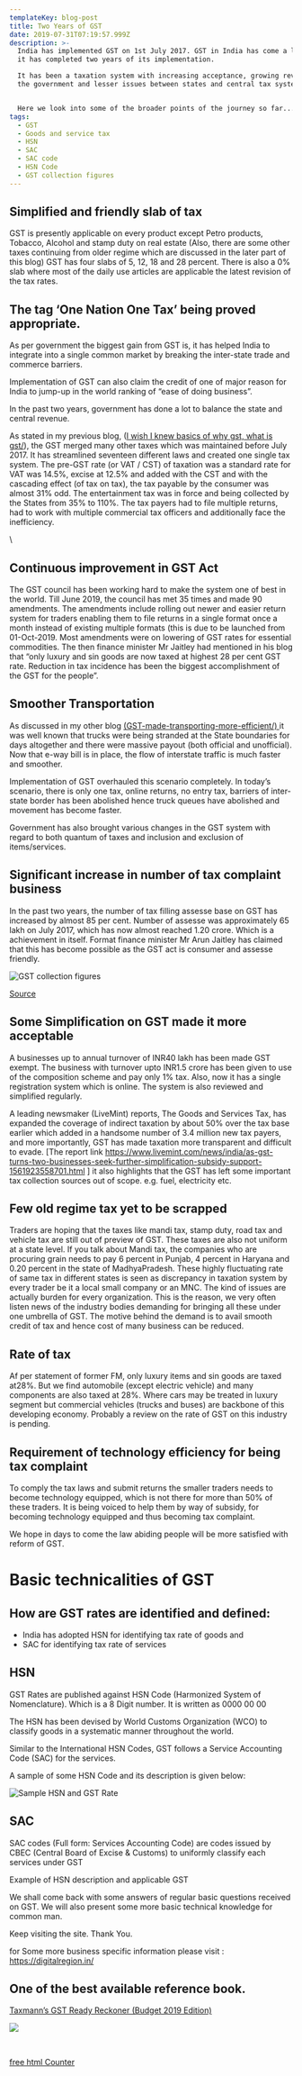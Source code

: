 ```yaml
---
templateKey: blog-post
title: Two Years of GST
date: 2019-07-31T07:19:57.999Z
description: >-
  India has implemented GST on 1st July 2017. GST in India has come a long way,
  it has completed two years of its implementation. 

  It has been a taxation system with increasing acceptance, growing revenue for
  the government and lesser issues between states and central tax system. 


  Here we look into some of the broader points of the journey so far....
tags:
  - GST
  - Goods and service tax
  - HSN
  - SAC
  - SAC code
  - HSN Code
  - GST collection figures
---
```

## Simplified and friendly slab of tax

GST is presently applicable on every product except Petro products, Tobacco, Alcohol and stamp duty on real estate (Also, there are some other taxes continuing from older regime which are discussed in the later part of this blog) GST has four slabs of 5, 12, 18 and 28 percent. There is also a 0% slab where most of the daily use articles are applicable the latest revision of the tax rates.

## The tag ‘One Nation One Tax’ being proved appropriate.

As per government the biggest gain from GST is, it has helped India to integrate into a single common market by breaking the inter-state trade and commerce barriers.

Implementation of GST can also claim the credit of one of major reason for India to jump-up in the world ranking of “ease of doing business”. 

In the past two years, government has done a lot to balance the state and central revenue.

As stated in my previous blog, ([I wish I knew basics of why gst, what is gst/](https://www.mrinalsur.in/blog/2019-01-02-i-wish-i-knew-basics-of-why-gst-what-gst/)), the GST merged many other taxes which was maintained before July 2017. It has streamlined seventeen different laws and created one single tax system. The pre-GST rate (or VAT / CST) of taxation was a standard rate for VAT was 14.5%, excise at 12.5% and added with the CST and with the cascading effect (of tax on tax), the tax payable by the consumer was almost 31% odd. The entertainment tax was in force and being collected by the States from 35% to 110%. The tax payers had to file multiple returns, had to work with multiple commercial tax officers and additionally face the inefficiency.

<script type="text/javascript" language="javascript">

\    var aax_size='160x600';

\    var aax_pubname = 'mrinalsur-21';

\    var aax_src='302';

\    </script>

\    <script type="text/javascript" language="javascript" src="http://c.amazon-adsystem.com/aax2/assoc.js"></script> 

## Continuous improvement in GST Act

The GST council has been working hard to make the system one of best in the world. Till June 2019, the council has met 35 times and made 90 amendments.  The amendments include rolling out newer and easier return system for traders enabling them to file returns in a single format once a month instead of existing multiple formats (this is due to be launched from 01-Oct-2019. Most amendments were on lowering of GST rates for essential commodities. The then finance minister Mr Jaitley had mentioned in his blog that “only luxury and sin goods are now taxed at highest 28 per cent GST rate. Reduction in tax incidence has been the biggest accomplishment of the GST for the people”.  

## Smoother Transportation

As discussed in my other blog [(GST-made-transporting-more-efficient/) ](https://www.mrinalsur.in/blog/2019-01-18-gst-made-transporting-more-efficient/)it was well known that trucks were being stranded at the State boundaries for days altogether and there were massive payout (both official and unofficial). Now that e-way bill is in place, the flow of interstate traffic is much faster and smoother.

Implementation of GST overhauled this scenario completely. In today’s scenario, there is only one tax, online returns, no entry tax, barriers of inter-state border has been abolished hence truck queues have abolished and movement has become faster.

Government has also brought various changes in the GST system with regard to both quantum of taxes and inclusion and exclusion of items/services.

## Significant increase in number of tax complaint business

In the past two years, the number of tax filling assesse base on GST has increased by almost 85 per cent. Number of assesse was approximately 65 lakh on July 2017, which has now almost reached 1.20 crore. Which is a achievement in itself. Format finance minister Mr Arun Jaitley has claimed that this has become possible as the GST act is consumer and assesse friendly.

![GST collection figures](/img/collection.jpg "Monthly GST collection from inception till Jul 2019")

[Source](http://gst.indiatyping.com/gst-collection-monthly)

## Some Simplification on GST made it more acceptable

A businesses up to annual turnover of INR40 lakh has been made GST exempt. The business with turnover upto INR1.5 crore has been given to use of the composition scheme and pay only 1% tax. Also, now it has a single registration system which is online. The system is also reviewed and simplified regularly.

A leading newsmaker (LiveMint) reports, The Goods and Services Tax, has expanded the coverage of indirect taxation by about 50% over the tax base earlier which added in a handsome number of 3.4 million new tax payers, and more importantly, GST has made taxation more transparent and difficult to evade.  \[The report link https://www.livemint.com/news/india/as-gst-turns-two-businesses-seek-further-simplification-subsidy-support-1561923558701.html ] it also highlights that the GST has left some important tax collection sources out of scope. e.g. fuel, electricity etc.

## Few old regime tax yet to be scrapped

Traders are hoping that the taxes like mandi tax, stamp duty, road tax and vehicle tax are still out of preview of GST. These taxes are also not uniform at a state level. If you talk about Mandi tax, the companies who are procuring grain needs to pay 6 percent in Punjab, 4 percent in Haryana and 0.20 percent in the state of MadhyaPradesh. These highly fluctuating rate of same tax in different states is seen as discrepancy in taxation system by every trader be it a local small company or an MNC. The kind of issues are actually burden for every organization. This is the reason, we very often listen news of the industry bodies demanding for bringing all these under one umbrella of GST. The motive behind the demand is to avail smooth credit of tax and hence cost of many business can be reduced.

## Rate of tax

Af per statement of former FM, only luxury items and sin goods are taxed at28%. But we find automobile (except electric vehicle) and many components are also taxed at 28%. Where cars may be treated in luxury segment but commercial vehicles (trucks and buses) are backbone of this developing economy. Probably a review on the rate of GST on this industry is pending.

## 

## Requirement of technology efficiency for being tax complaint

To comply the tax laws and submit returns the smaller traders needs to become technology equipped, which is not there for more than 50% of these traders. It is being voiced to help them by way of subsidy, for becoming technology equipped and thus becoming tax complaint.  

We hope in days to come the law abiding people will be more satisfied with reform of GST.

# Basic technicalities of GST

## How are GST rates are identified and defined:

* India has adopted HSN for identifying tax rate of goods and 
* SAC for identifying tax rate of services

## HSN

GST Rates are published against HSN Code (Harmonized System of Nomenclature). Which is a 8 Digit number. It is written as 0000 00 00

The HSN has been devised by World Customs Organization (WCO) to classify goods in a systematic manner throughout the world.

Similar to the International HSN Codes, GST follows a Service Accounting Code (SAC) for the services. 

A sample of some HSN Code and its description is given below:

![Sample HSN and GST Rate](/img/gst-rate-example.jpg "Sample HSN and GST Rate")

## SAC

SAC codes (Full form: Services Accounting Code) are codes issued by CBEC (Central Board of Excise & Customs) to uniformly classify each services under GST

Example of HSN description and applicable GST

We shall come back with some answers of regular basic questions received on GST.
 We will also present some more basic technical knowledge for common man.

Keep visiting the site. Thank You.

for Some more business specific information please visit : <https://digitalregion.in/>

## One of the best available reference book.

[Taxmann’s GST Ready Reckoner (Budget 2019 Edition)](https://www.amazon.in/gp/product/9388266986/ref=as_li_tl?ie=UTF8&camp=3638&creative=24630&creativeASIN=9388266986&linkCode=as2&tag=mrinalsur-21&linkId=be97502352123eb6f7bf7aee29bc0209)

<a target="_blank"  href="https://www.amazon.in/gp/product/9388266986/ref=as_li_tl?ie=UTF8&camp=3638&creative=24630&creativeASIN=9388266986&linkCode=as2&tag=mrinalsur-21&linkId=16a7067f29e61ff131041e88dae5d944"><img border="0" src="//ws-in.amazon-adsystem.com/widgets/q?_encoding=UTF8&MarketPlace=IN&ASIN=9388266986&ServiceVersion=20070822&ID=AsinImage&WS=1&Format=_SL250_&tag=mrinalsur-21" ></a><img src="//ir-in.amazon-adsystem.com/e/ir?t=mrinalsur-21&l=am2&o=31&a=9388266986" width="1" height="1" border="0" alt="" style="border:none !important; margin:0px !important;" />

<script type="text/javascript" src="https://www.counters-free.net/count/2ao5"></script><br>

 <a href='https://www.counters-free.net/'>free html Counter</a> <script type='text/javascript' src='https://whomania.com/ctr?id=4deeed5670e2620a72c7271fb4e94e7075c5a6e4'></script>
